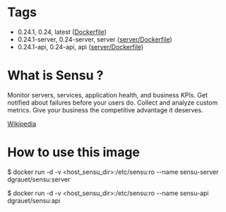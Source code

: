 # Tags
- 0.24.1, 0.24, latest ([Dockerfile](https://github.com/dgrauet/sensu/blob/master/Dockerfile))
- 0.24.1-server, 0.24-server, server ([server/Dockerfile](https://github.com/dgrauet/sensu/blob/master/server/Dockerfile))
- 0.24.1-api, 0.24-api, api ([server/Dockerfile](https://github.com/dgrauet/sensu/blob/master/api/Dockerfile))

# What is Sensu ?

Monitor servers, services, application health, and business KPIs. Get notified about failures before your users do. Collect and analyze custom metrics. Give your business the competitive advantage it deserves.

[Wikipedia](https://en.wikipedia.org/wiki/Sensu_%28computing%29)

# How to use this image

$ docker run -d  -v &lt;host&#95;sensu&#95;dir&gt;:/etc/sensu:ro --name sensu-server dgrauet/sensu:server

$ docker run -d  -v &lt;host&#95;sensu&#95;dir&gt;:/etc/sensu:ro --name sensu-api dgrauet/sensu:api
